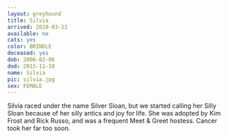 ```yaml
---
layout: greyhound
title: Silvia
arrived: 2010-03-22
available: no
cats: yes
color: BRINDLE
deceased: yes
dob: 2006-02-06
dod: 2015-11-18
name: Silvia
pic: silvia.jpg
sex: FEMALE
---
```


Silvia raced under the name Silver Sloan, but we started calling her Silly Sloan because of her
silly antics and joy for life.  She was adopted by Kim Frost and Rick Russo, and was a frequent
Meet & Greet hostess.  Cancer took her far too soon.
